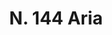 ---
title: "N. 144 Aria"
permalink: "/edition/plant144/"
plant-name: "N. 144"
plant-number: "144"
plant-xml: "/assets/xml/plant144.xml"
plant-img1: "/assets/img/plant144_verso.jpg"
plant-img2: "/assets/img/plant144.jpg"
plant-title: "N. 144 Aria"
plant-wfo-link: "http://www.worldfloraonline.org/taxon/wfo-0001016017"
plant-kew-link: ""
plant-taxon-content: "Pirus Aria Ehrh."
layout: single-xml
---